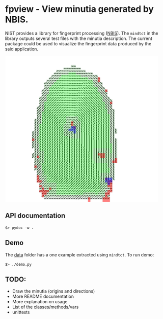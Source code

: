 # fpview - View minutia generated by NBIS.

NIST provides a library for fingerprint processing ([NBIS](http://www.nist.gov/itl/iad/ig/nbis.cfm)). 
The `mindtct` in the library outputs several test files with the minutia description. The current package
could be used to visualize the fingerprint data produced by the said application.

<img src="demo.png" alt="Drawing" width="500"/>

## API documentation

```
$> pydoc -w .
```

## Demo

The [data](/fpview/tests/data) folder has a one example extracted using `mindtct`. To run demo:
```
$> ./demo.py
```

## TODO:

- Draw the minutia (origins and directions)
- More README documentation
- More explanation on usage
- List of the classes/methods/vars
- unittests

